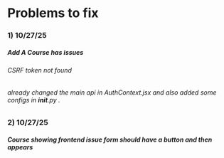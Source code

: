 # Problems to fix 

### 1) 10/27/25 
##### Add A Course has issues
###### CSRF token not found 
###### already changed the main api in AuthContext.jsx and also added some configs in __init__.py .

### 2) 10/27/25
##### Course showing frontend issue form should have a button and then appears